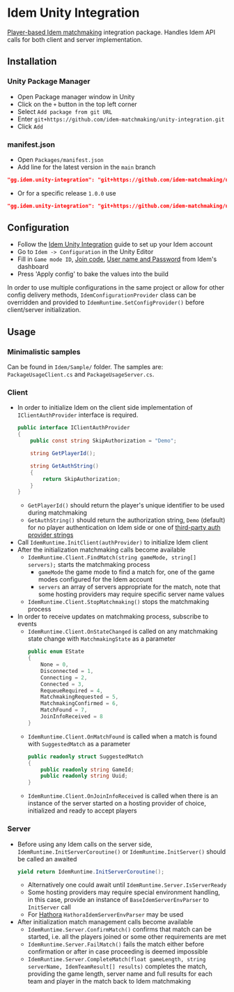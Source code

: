 # Idem Unity Integration
[Player-based Idem matchmaking](https://docs.idem.gg/setup-player-based) integration package. Handles Idem API calls for both client and server implementation.

## Installation
### Unity Package Manager
  * Open Package manager window in Unity
  * Click on the `+` button in the top left corner
  * Select `Add package from git URL`
  * Enter `git+https://github.com/idem-matchmaking/unity-integration.git`
  * Click `Add`
### manifest.json
  * Open `Packages/manifest.json`
  * Add line for the latest version in the `main` branch
``` json
"gg.idem.unity-integration": "git+https://github.com/idem-matchmaking/unity-integration#wip/prototype",
```
  * Or for a specific release `1.0.0` use
``` json
"gg.idem.unity-integration": "git+https://github.com/idem-matchmaking/unity-integration#1.0.0",
```

## Configuration
* Follow the [Idem Unity Integration](https://docs.idem.gg/setup-player-based) guide to set up your Idem account
* Go to `Idem -> Configuration` in the Unity Editor
* Fill in `Game mode ID`, [Join code](https://docs.idem.gg/setup-player-based#%F0%9F%84%B2-retrieve-join-code), [User name and Password](https://console.idem.gg/api_users/) from Idem's dashboard
* Press 'Apply config' to bake the values into the build

In order to use multiple configurations in the same project or allow for other config delivery methods, `IdemConfigurationProvider` class can be overridden and provided to `IdemRuntime.SetConfigProvider()` before client/server initialization.

## Usage
### Minimalistic samples
Can be found in `Idem/Sample/` folder. The samples are: `PackageUsageClient.cs` and `PackageUsageServer.cs`.

### Client
* In order to initialize Idem on the client side implementation of `IClientAuthProvider` interface is required.
    ```csharp
    public interface IClientAuthProvider
    {
        public const string SkipAuthorization = "Demo";

        string GetPlayerId();

        string GetAuthString()
        {
            return SkipAuthorization;
        }
    }
    ```
    * `GetPlayerId()` should return the player's unique identifier to be used during matchmaking
    * `GetAuthString()` should return the authorization string, `Demo` (default) for no player authentication on Idem side or one of [third-party auth provider strings](https://docs.idem.gg/category/player-authentication)
* Call `IdemRuntime.InitClient(authProvider)` to initialize Idem client
* After the initialization matchmaking calls become available
  * `IdemRuntime.Client.FindMatch(string gameMode, string[] servers);` starts the matchmaking process
    * `gameMode` the game mode to find a match for, one of the game modes configured for the Idem account
    * `servers` an array of servers appropriate for the match, note that some hosting providers may require specific server name values
  * `IdemRuntime.Client.StopMatchmaking()` stops the matchmaking process
* In order to receive updates on matchmaking process, subscribe to events
  * `IdemRuntime.Client.OnStateChanged` is called on any matchmaking state change with `MatchmakingState` as a parameter
    ```csharp
    public enum EState
    {
        None = 0,
        Disconnected = 1,
        Connecting = 2,
        Connected = 3,
        RequeueRequired = 4,
        MatchmakingRequested = 5,
        MatchmakingConfirmed = 6,
        MatchFound = 7,
        JoinInfoReceived = 8
    }
    ```
  * `IdemRuntime.Client.OnMatchFound` is called when a match is found with `SuggestedMatch` as a parameter
    ``` csharp
    public readonly struct SuggestedMatch
    {
        public readonly string GameId;
        public readonly string Uuid;
    }
    ```
  * `IdemRuntime.Client.OnJoinInfoReceived` is called when there is an instance of the server started on a hosting provider of choice, initialized and ready to accept players

### Server
* Before using any Idem calls on the server side, `IdemRuntime.InitServerCoroutine()` or `IdemRuntime.InitServer()` should be called an awaited
  ``` csharp
  yield return IdemRuntime.InitServerCoroutine();
  ```
  * Alternatively one could await until `IdemRuntime.Server.IsServerReady`
  * Some hosting providers may require special environment handling, in this case, provide an instance of `BaseIdemServerEnvParser` to `InitServer` call
  * For [Hathora](https://hathora.dev) `HathoraIdemServerEnvParser` may be used
* After initialization match management calls become available
  * `IdemRuntime.Server.ConfirmMatch()` confirms that match can be started, i.e. all the players joined or some other requirements are met
  * `IdemRuntime.Server.FailMatch()` fails the match either before confirmation or after in case proceeding is deemed impossible
  * `IdemRuntime.Server.CompleteMatch(float gameLength, string serverName, IdemTeamResult[] results)` completes the match, providing the game length, server name and full results for each team and player in the match back to Idem matchmaking
